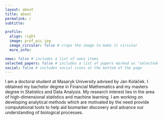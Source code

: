 ```yaml
---
layout: about
title: about
permalink: /
subtitle: 

profile:
  align: right
  image: prof_pic.jpg
  image_circular: false # crops the image to make it circular
  more_info: 

news: false # includes a list of news items
selected_papers: false # includes a list of papers marked as "selected={true}"
social: false # includes social icons at the bottom of the page
---
```


I am a doctoral student at Masaryk University advised by Jan Koláček. I obtained my bachelor degree in Financial Mathematics and my masters degree in Statistics and Data Analysis. My research interest lies in the area of high-dimensional statistics and machine learning. I am working on developing analytical methods which are motivated by the need provide computational tools to help aid biomarker discovery and advance our understanding of biological processes.
